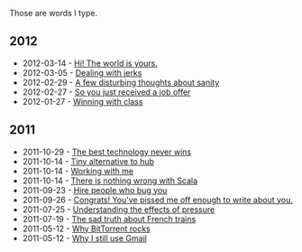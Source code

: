 Those are words I type.

## 2012

  * 2012-03-14 - [Hi! The world is yours.](https://github.com/nddrylliog/blog/blob/master/2012-03-14-thebootstrap.md)
  * 2012-03-05 - [Dealing with jerks](https://github.com/nddrylliog/blog/blob/master/2012-03-05-jerks.md)
  * 2012-02-29 - [A few disturbing thoughts about sanity](https://github.com/nddrylliog/blog/blob/master/2012-02-29-sanity.md)
  * 2012-02-27 - [So you just received a job offer](https://github.com/nddrylliog/blog/blob/master/2012-02-27-job-offers.md)
  * 2012-01-27 - [Winning with class](https://github.com/nddrylliog/blog/blob/master/2012-01-27-winning.md)

## 2011

  * 2011-10-29 - [The best technology never wins](https://github.com/nddrylliog/blog/blob/master/2011-10-29-software-evolution.md)
  * 2011-10-14 - [Tiny alternative to hub](https://github.com/nddrylliog/blog/blob/master/2011-10-14-tiny-hub.md)
  * 2011-10-14 - [Working with me](https://github.com/nddrylliog/blog/blob/master/2011-10-14-working-with-me.md)
  * 2011-10-14 - [There is nothing wrong with Scala](https://github.com/nddrylliog/blog/blob/master/2011-10-14-scala.md)
  * 2011-09-23 - [Hire people who bug you](https://github.com/nddrylliog/blog/blob/master/2011-09-23-nagging.md)
  * 2011-09-26 - [Congrats! You've pissed me off enough to write about you.](https://github.com/nddrylliog/blog/blob/master/2011-09-06-nodejs-vs-jruby.md)
  * 2011-07-25 - [Understanding the effects of pressure](https://github.com/nddrylliog/blog/blob/master/2011-07-25-pressure.md)
  * 2011-07-19 - [The sad truth about French trains](https://github.com/nddrylliog/blog/blob/master/2011-07-19-sncf.md)
  * 2011-05-12 - [Why BitTorrent rocks](https://github.com/nddrylliog/blog/blob/master/2011-05-12-gmail.md)
  * 2011-05-12 - [Why I still use Gmail](https://github.com/nddrylliog/blog/blob/master/2011-05-12-bittorrent.md)
